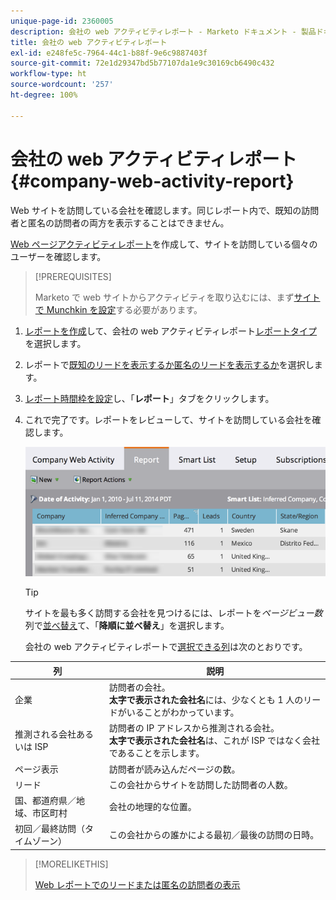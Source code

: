 ```yaml
---
unique-page-id: 2360005
description: 会社の web アクティビティレポート - Marketo ドキュメント - 製品ドキュメント
title: 会社の web アクティビティレポート
exl-id: e248fe5c-7964-44c1-b88f-9e6c9887403f
source-git-commit: 72e1d29347bd5b77107da1e9c30169cb6490c432
workflow-type: ht
source-wordcount: '257'
ht-degree: 100%

---
```


# 会社の web アクティビティレポート {#company-web-activity-report}

Web サイトを訪問している会社を確認します。同じレポート内で、既知の訪問者と匿名の訪問者の両方を表示することはできません。

[Web ページアクティビティレポート](/help/marketo/product-docs/reporting/basic-reporting/report-types/web-page-activity-report.md)を作成して、サイトを訪問している個々のユーザーを確認します。

>[!PREREQUISITES]
>
>Marketo で web サイトからアクティビティを取り込むには、まず[サイトで Munchkin を設定](/help/marketo/product-docs/administration/additional-integrations/add-munchkin-tracking-code-to-your-website.md)する必要があります。

1. [レポートを作成](/help/marketo/product-docs/reporting/basic-reporting/creating-reports/create-a-report-in-a-program.md)して、会社の web アクティビティレポート[レポートタイプ](report-type-overview.md)を選択します。

1. レポートで[既知のリードを表示するか匿名のリードを表示するか](/help/marketo/product-docs/reporting/basic-reporting/report-activity/display-people-or-anonymous-visitors-in-web-reports.md)を選択します。

1. [レポート時間枠を設定](/help/marketo/product-docs/reporting/basic-reporting/editing-reports/change-a-report-time-frame.md)し、「**レポート**」タブをクリックします。

1. これで完了です。レポートをレビューして、サイトを訪問している会社を確認します。

   ![](assets/image2014-9-16-11-3a0-3a24.png)

   >[!TIP]
   >
   >サイトを最も多く訪問する会社を見つけるには、レポートを&#x200B;_ページビュー数_&#x200B;列で[並べ替え](/help/marketo/product-docs/reporting/basic-reporting/editing-reports/sort-report-on-columns.md)て、「**降順に並べ替え**」を選択します。

   会社の web アクティビティレポートで[選択できる列](/help/marketo/product-docs/reporting/basic-reporting/editing-reports/select-report-columns.md)は次のとおりです。

<table> 
 <thead> 
  <tr> 
   <th>列</th> 
   <th>説明</th> 
  </tr> 
 </thead> 
 <tbody> 
  <tr> 
   <td>企業</td> 
   <td>訪問者の会社。<br><strong>太字で表示された会社名</strong>には、少なくとも 1 人のリードがいることがわかっています。</td> 
  </tr> 
  <tr> 
   <td>推測される会社あるいは ISP</td> 
   <td>訪問者の IP アドレスから推測される会社。<br> <strong>太字で表示された会社名</strong>は、これが ISP ではなく会社であることを示します。 </td> 
  </tr> 
  <tr> 
   <td>ページ表示</td> 
   <td>訪問者が読み込んだページの数。</td> 
  </tr> 
  <tr> 
   <td>リード</td> 
   <td>この会社からサイトを訪問した訪問者の人数。</td> 
  </tr> 
  <tr> 
   <td>国、都道府県／地域、市区町村</td> 
   <td>会社の地理的な位置。</td> 
  </tr> 
  <tr> 
   <td>初回／最終訪問（タイムゾーン）</td> 
   <td>この会社からの誰かによる最初／最後の訪問の日時。</td> 
  </tr> 
 </tbody> 
</table>

>[!MORELIKETHIS]
>
>[Web レポートでのリードまたは匿名の訪問者の表示](/help/marketo/product-docs/reporting/basic-reporting/report-activity/display-people-or-anonymous-visitors-in-web-reports.md)
